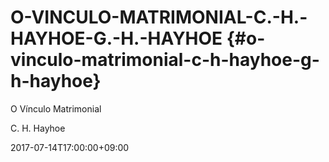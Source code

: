 # O-VINCULO-MATRIMONIAL-C.-H.-HAYHOE-G.-H.-HAYHOE {#o-vinculo-matrimonial-c-h-hayhoe-g-h-hayhoe}

O Vínculo Matrimonial

C. H. Hayhoe

2017-07-14T17:00:00+09:00